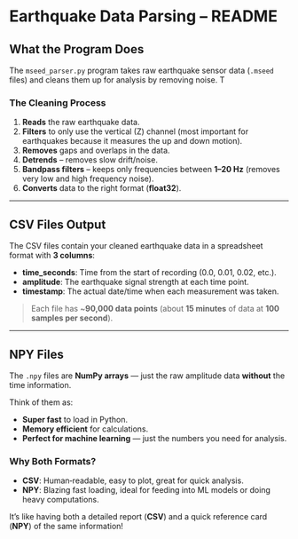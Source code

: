 # Earthquake Data Parsing – README

## What the Program Does
The `mseed_parser.py` program takes raw earthquake sensor data (`.mseed` files) and cleans them up for analysis by removing noise. T

### The Cleaning Process
1. **Reads** the raw earthquake data.  
2. **Filters** to only use the vertical (Z) channel (most important for earthquakes because it measures the up and down motion).  
3. **Removes** gaps and overlaps in the data.  
4. **Detrends** – removes slow drift/noise.  
5. **Bandpass filters** – keeps only frequencies between **1–20 Hz** (removes very low and high frequency noise).  
6. **Converts** data to the right format (**float32**).  

---

## CSV Files Output
The CSV files contain your cleaned earthquake data in a spreadsheet format with **3 columns**:

- **time_seconds**: Time from the start of recording (0.0, 0.01, 0.02, etc.).  
- **amplitude**: The earthquake signal strength at each time point.  
- **timestamp**: The actual date/time when each measurement was taken.  

> Each file has ~**90,000 data points** (about **15 minutes** of data at **100 samples per second**).

---

## NPY Files
The `.npy` files are **NumPy arrays** — just the raw amplitude data **without** the time information.

Think of them as:
- **Super fast** to load in Python.  
- **Memory efficient** for calculations.  
- **Perfect for machine learning** — just the numbers you need for analysis.  

### Why Both Formats?
- **CSV**: Human‑readable, easy to plot, great for quick analysis.  
- **NPY**: Blazing fast loading, ideal for feeding into ML models or doing heavy computations.  

It’s like having both a detailed report (**CSV**) and a quick reference card (**NPY**) of the same information!
